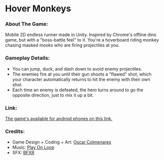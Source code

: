 # Hover Monkeys

### About The Game:
Mobile 2D endless runner made in Unity. Inspired by Chrome's offline dino game, but with a "boss-battle feel" to it. You're a hoverboard riding monkey chasing masked mooks who are firing projectiles at you.

### Gameplay Details:
* You can jump, duck, and dash down to avoid enemy projectiles.
* The enemies fire at you until their gun shoots a "flawed" shot, which your character automatically returns to hit the enemy with their own shot.
* Each time an enemy is defeated, the hero turns around to go the opposite direction, just to mix it up a bit.

### Link:
[The game's available for android phones on this link.](https://play.google.com/store/apps/details?id=com.animacvi.hovermonkeys)

### Credits:

* Game Design + Coding + Art: [Oscar Colmenares](https://odcolmen.wixsite.com/portfolio/)
* Music: [Play On Loop](https://www.playonloop.com/)
* SFX: [BFXR](https://www.bfxr.net/)

